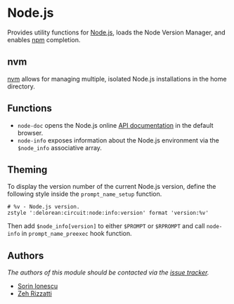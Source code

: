 Node.js
=======

Provides utility functions for [Node.js][1], loads the Node Version Manager, and
enables [npm][2] completion.

nvm
---

[nvm][5] allows for managing multiple, isolated Node.js installations in the
home directory.

Functions
---------

  - `node-doc` opens the Node.js online [API documentation][3] in the default
    browser.
  - `node-info` exposes information about the Node.js environment via the
    `$node_info` associative array.

Theming
-------

To display the version number of the current Node.js version, define the
following style inside the `prompt_name_setup` function.

    # %v - Node.js version.
    zstyle ':delorean:circuit:node:info:version' format 'version:%v'

Then add `$node_info[version]` to either `$PROMPT` or `$RPROMPT` and call
`node-info` in `prompt_name_preexec` hook function.

Authors
-------

*The authors of this module should be contacted via the [issue tracker][4].*

  - [Sorin Ionescu](https://github.com/sorin-ionescu)
  - [Zeh Rizzatti](https://github.com/zehrizzatti)

[1]: http://nodejs.org
[2]: http://npmjs.org
[3]: http://nodejs.org/api
[4]: https://github.com/sorin-ionescu/prezto/issues
[5]: https://github.com/creationix/nvm
